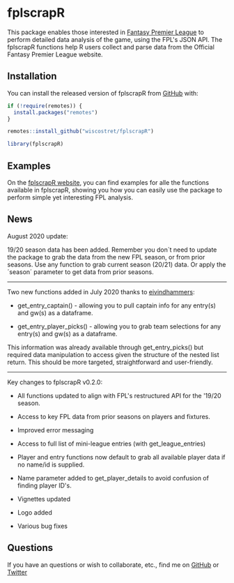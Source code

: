 # fplscrapR

This package enables those interested in [Fantasy Premier League](https://fantasy.premierleague.com) to perform detailed data analysis of the game, using the FPL's JSON API. The fplscrapR functions help R users collect and parse data from the Official Fantasy Premier League website.

## Installation

You can install the released version of fplscrapR from [GitHub](https://github.com/wiscostret/fplscrapR/) with:

``` r
if (!require(remotes)) {
  install.packages("remotes") 
}

remotes::install_github("wiscostret/fplscrapR")

library(fplscrapR)
```
## Examples

On the [fplscrapR website](https://wiscostret.github.io/fplscrapR/), you can find examples for alle the functions available in fplscrapR, showing you how you can easily use the package to perform simple yet interesting FPL analysis.

## News

August 2020 update: 

19/20 season data has been added. Remember you don´t need to update the package to grab the data from the new FPL season, or from prior seasons. Use any function to grab current season (20/21) data. Or apply the ´season´ parameter to get data from prior seasons.

---

Two new functions added in July 2020 thanks to [eivindhammers](https://github.com/eivindhammers):

* get_entry_captain() - allowing you to pull captain info for any entry(s) and gw(s) as a dataframe.

* get_entry_player_picks() - allowing you to grab team selections for any entry(s) and gw(s) as a dataframe.

This information was already available through get_entry_picks() but required data manipulation to access given the structure of the nested list return. This should be more targeted, straightforward and user-friendly.

---

Key changes to fplscrapR v0.2.0:

* All functions updated to align with FPL's restructured API for the '19/20 season.

* Access to key FPL data from prior seasons on players and fixtures.

* Improved error messaging

* Access to full list of mini-league entries (with get_league_entries)

* Player and entry functions now default to grab all available player data if no name/id is supplied.

* Name parameter added to get_player_details to avoid confusion of finding player ID's.

* Vignettes updated

* Logo added

* Various bug fixes

## Questions

If you have an questions or wish to collaborate, etc., find me on [GitHub](https://github.com/wiscostret) or [Twitter](https://www.twitter.com/fplscrapR) 
